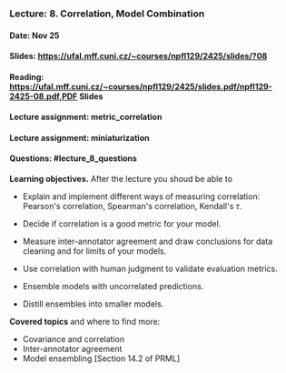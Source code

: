 ### Lecture: 8. Correlation, Model Combination
#### Date: Nov 25
#### Slides: https://ufal.mff.cuni.cz/~courses/npfl129/2425/slides/?08
#### Reading: https://ufal.mff.cuni.cz/~courses/npfl129/2425/slides.pdf/npfl129-2425-08.pdf,PDF Slides
#### Lecture assignment: metric_correlation
#### Lecture assignment: miniaturization
#### Questions: #lecture_8_questions

**Learning objectives.** After the lecture you shoud be able to

- Explain and implement different ways of measuring correlation: Pearson's
  correlation, Spearman's correlation, Kendall's $\tau$.

- Decide if correlation is a good metric for your model.

- Measure inter-annotator agreement and draw conclusions for data
  cleaning and for limits of your models.

- Use correlation with human judgment to validate evaluation metrics.

- Ensemble models with uncorrelated predictions.

- Distill ensembles into smaller models.

**Covered topics** and where to find more:

- Covariance and correlation
- Inter-annotator agreement
- Model ensembling [Section 14.2 of PRML]
